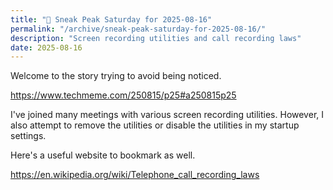 ```yaml
---
title: "🔮 Sneak Peak Saturday for 2025-08-16"
permalink: "/archive/sneak-peak-saturday-for-2025-08-16/"
description: "Screen recording utilities and call recording laws"
date: 2025-08-16
---
```


Welcome to the story trying to avoid being noticed.

https://www.techmeme.com/250815/p25#a250815p25

I've joined many meetings with various screen recording utilities. However, I also attempt to remove the utilities or disable the utilities in my startup settings.

Here's a useful website to bookmark as well.

https://en.wikipedia.org/wiki/Telephone_call_recording_laws
